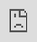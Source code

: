 <iframe src="https://pavly-gerges.github.io/pavly-gerges/lib/header.html" allowfullscreen width="100%" height="100%" class="embedded-iframe" style="border: none; position: fixed; top: 0; left: 0; width: 100%; height: 100%; overflow: hidden; margin: 0; padding: 0;">
   
</iframe>


<iframe src="https://pavly-gerges.github.io/pavly-gerges/lib/footer.html" allowfullscreen width="100%" height="100%" class="embedded-iframe" style="border: none; position: fixed; top: 0; left: 0; width: 100%; height: 100%; overflow: hidden; margin: 0; padding: 0;">

</iframe>

